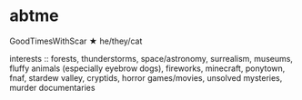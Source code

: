 # abtme
GoodTimesWithScar ★ he/they/cat

interests ::
forests, thunderstorms, space/astronomy, surrealism, museums, fluffy animals (especially eyebrow dogs), fireworks, minecraft, ponytown, fnaf, stardew valley, cryptids, horror games/movies, unsolved mysteries, murder documentaries
